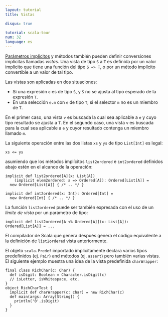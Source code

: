 ```yaml
---
layout: tutorial
title: Vistas

disqus: true

tutorial: scala-tour
num: 32
language: es
---
```


[Parámetros implícitos](implicit-parameters.html) y métodos también pueden definir conversiones implícitas llamadas _vistas_. Una vista de tipo `S` a `T` es definida por un valor implícito que tiene una función del tipo `S => T`, o por un método implícito convertible a un valor de tal tipo.

Las vistas son aplicadas en dos situaciones:
* Si una expresión `e` es de tipo `S`, y `S` no se ajusta al tipo esperado de la expresión `T`.
* En una selección `e.m` con `e` de tipo `T`, si el selector `m` no es un miembro de `T`.

En el primer caso, una vista `v` es buscada la cual sea aplicable a `e` y cuyo tipo resultado se ajusta a `T`. 
En el segundo caso, una vista `v` es buscada para la cual sea aplicable a `e` y cuyor resultado contenga un miembro llamado `m`.

La siguiente operación entre las dos listas `xs` y `ys` de tipo `List[Int]` es legal:

    xs <= ys

asumiendo que los métodos implícitos `list2ordered` e `int2ordered` definidos abajo estén en el alcance de la operación:

    implicit def list2ordered[A](x: List[A])
        (implicit elem2ordered: a => Ordered[A]): Ordered[List[A]] =
      new Ordered[List[A]] { /* .. */ }
    
    implicit def int2ordered(x: Int): Ordered[Int] = 
      new Ordered[Int] { /* .. */ }

La función `list2ordered` puede ser también expresada con el uso de un _límite de vista_ por un parámetro de tipo:

    implicit def list2ordered[A <% Ordered[A]](x: List[A]): Ordered[List[A]] = ...

El compilador de Scala que genera después genera el código equivalente a la definición de `list2ordered` vista anteriormente.

El objeto `scala.Predef` importado implicitamente declara varios tipos predefinidos (ej. `Pair`) and métodos (ej. `assert`) pero también varias vistas. El siguiente ejemplo muestra una idea de la vista predefinida `charWrapper`:

    final class RichChar(c: Char) {
      def isDigit: Boolean = Character.isDigit(c)
      // isLetter, isWhitespace, etc.
    }
    object RichCharTest {
      implicit def charWrapper(c: char) = new RichChar(c)
      def main(args: Array[String]) {
        println('0'.isDigit)
      }
    }
